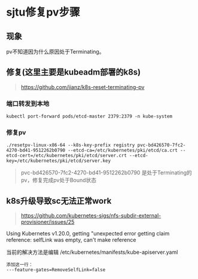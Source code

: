 # sjtu修复pv步骤


##  现象
pv不知道因为什么原因处于Terminating。

## 修复(这里主要是kubeadm部署的k8s)
> https://github.com/jianz/k8s-reset-terminating-pv

### 端口转发到本地

```shell
kubectl port-forward pods/etcd-master 2379:2379 -n kube-system
```

### 修复pv
```shell
./resetpv-linux-x86-64 --k8s-key-prefix registry pvc-bd426570-7fc2-4270-bd41-9512262b0790 --etcd-ca=/etc/kubernetes/pki/etcd/ca.crt --etcd-cert=/etc/kubernetes/pki/etcd/server.crt --etcd-key=/etc/kubernetes/pki/etcd/server.key
```
> pvc-bd426570-7fc2-4270-bd41-9512262b0790 是处于Terminating的pv，修复完成pv处于Bound状态


## k8s升级导致sc无法正常work
> https://github.com/kubernetes-sigs/nfs-subdir-external-provisioner/issues/25

Using Kubernetes v1.20.0, getting "unexpected error getting claim reference: selfLink was empty, can't make reference

当前的解决方法是编辑 /etc/kubernetes/manifests/kube-apiserver.yaml
```shell
添加这一行：
---feature-gates=RemoveSelfLink=false
```
